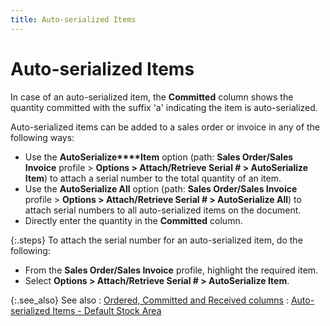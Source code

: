 ```yaml
---
title: Auto-serialized Items
---
```


# Auto-serialized Items


In case of an auto-serialized item, the **Committed**  column shows the quantity committed with the suffix 'a' indicating the  item is auto-serialized.


Auto-serialized items can be added to a sales order or invoice in any  of the following ways:

- Use the **AutoSerialize****Item** option (path: **Sales 
 Order/Sales Invoice** profile > **Options 
 &gt; Attach/Retrieve Serial # &gt; AutoSerialize 
 Item**) to attach a serial number to the total quantity of an item.
- Use the **AutoSerialize 
 All** option (path: **Sales Order/Sales 
 Invoice** profile > **Options &gt; 
 Attach/Retrieve Serial # &gt; AutoSerialize 
 All**) to attach serial numbers to all auto-serialized items on the  document.
- Directly enter  the quantity in the **Committed**  column.



{:.steps}
To attach the serial number for an auto-serialized  item, do the following:

- From the **Sales Order/Sales Invoice** profile, highlight  the required item.
- Select **Options &gt; Attach/Retrieve Serial # &gt; 
 AutoSerialize 
 Item**.



{:.see_also}
See also
: [Ordered,  Committed and Received columns]({{site.sp_baseurl}}/sales-docs/docs-profile/contents/item-info/details/ordered_committed_and_shipped_columns_in_sales_orders.html)
: [Auto-serialized  Items - Default Stock Area]({{site.sp_baseurl}}/sales-docs/sales-orders/so-proc/cmt-items/enter-cmt-qty/auto-ser/auto_serialized_items_default_stock_area.html)
